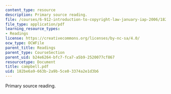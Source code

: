```yaml
---
content_type: resource
description: Primary source reading.
file: /courses/6-912-introduction-to-copyright-law-january-iap-2006/182be6a9663b2a9b5ce03374a2e1d3b6_campbell.pdf
file_type: application/pdf
learning_resource_types:
- Readings
license: https://creativecommons.org/licenses/by-nc-sa/4.0/
ocw_type: OCWFile
parent_title: Readings
parent_type: CourseSection
parent_uid: b24e6264-bfc7-fca7-a5b9-2520077cf867
resourcetype: Document
title: campbell.pdf
uid: 182be6a9-663b-2a9b-5ce0-3374a2e1d3b6
---
```

Primary source reading.